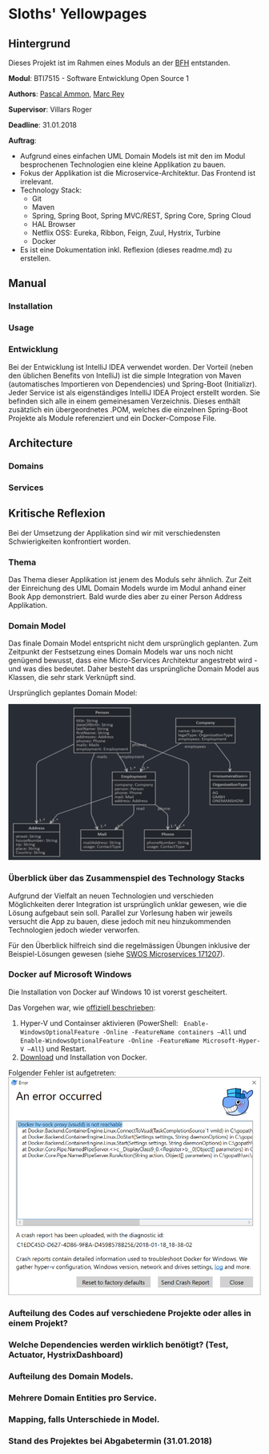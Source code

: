 # Sloths' Yellowpages

## Hintergrund

Dieses Projekt ist im Rahmen eines Moduls an der [BFH](https://www.bfh.ch) entstanden.

**Modul**: BTI7515 - Software Entwicklung Open Source 1

**Authors**: [Pascal Ammon](https://github.com/ammop2), [Marc Rey](https://github.com/Roxxistic)

**Supervisor**: Villars Roger

**Deadline**: 31.01.2018

**Auftrag**: 
* Aufgrund eines einfachen UML Domain Models ist mit den im Modul besprochenen Technologien eine kleine Applikation zu bauen. 
* Fokus der Applikation ist die Microservice-Architektur. Das Frontend ist irrelevant.
* Technology Stack: 
  * Git
  * Maven
  * Spring, Spring Boot, Spring MVC/REST, Spring Core, Spring Cloud
  * HAL Browser
  * Netflix OSS: Eureka, Ribbon, Feign, Zuul, Hystrix, Turbine
  * Docker
* Es ist eine Dokumentation inkl. Reflexion (dieses readme.md) zu erstellen.

## Manual

### Installation

### Usage

### Entwicklung

Bei der Entwicklung ist IntelliJ IDEA verwendet worden. Der Vorteil (neben den üblichen Benefits von IntelliJ) ist die simple Integration von Maven (automatisches Importieren von Dependencies) und Spring-Boot (Initializr).
Jeder Service ist als eigenständiges IntelliJ IDEA Project erstellt worden. Sie befinden sich alle in einem gemeinesamen Verzeichnis. Dieses enthält zusätzlich ein übergeordnetes .POM, welches die einzelnen Spring-Boot Projekte als Module referenziert und ein Docker-Compose File.

## Architecture

### Domains

### Services

## Kritische Reflexion

Bei der Umsetzung der Applikation sind wir mit verschiedensten Schwierigkeiten konfrontiert worden.

### Thema

Das Thema dieser Applikation ist jenem des Moduls sehr ähnlich. Zur Zeit der Einreichung des UML Domain Models wurde im Modul anhand einer Book App demonstriert. Bald wurde dies aber zu einer Person Address Applikation.

### Domain Model

Das finale Domain Model entspricht nicht dem ursprünglich geplanten. Zum Zeitpunkt der Festsetzung eines Domain Models war uns noch nicht genügend bewusst, dass eine Micro-Services Architektur angestrebt wird - und was dies bedeutet. Daher besteht das ursprüngliche Domain Model aus Klassen, die sehr stark Verknüpft sind.

Ursprünglich geplantes Domain Model:

![original domain model UML](https://raw.githubusercontent.com/Roxxistic/bfh.sloths/master/readme-images/readme_domainmodel_original.png)

### Überblick über das Zusammenspiel des Technology Stacks

Aufgrund der Vielfalt an neuen Technologien und verschieden Möglichkeiten derer Integration ist ursprünglich unklar gewesen, wie die Lösung aufgebaut sein soll. Parallel zur Vorlesung haben wir jeweils versucht die App zu bauen, diese jedoch mit neu hinzukommenden Technologien jedoch wieder verworfen. 

Für den Überblick hilfreich sind die regelmässigen Übungen inklusive der Beispiel-Lösungen gewesen (siehe [SWOS Microservices 171207](https://github.com/rvillars/swos-microservices-171207)).

### Docker auf Microsoft Windows

Die Installation von Docker auf Windows 10 ist vorerst gescheitert. 

Das Vorgehen war, wie [offiziell beschrieben](https://docs.docker.com/docker-for-windows/install/):

1. Hyper-V und Containser aktivieren (PowerShell: `	Enable-WindowsOptionalFeature -Online -FeatureName containers –All` und `Enable-WindowsOptionalFeature -Online -FeatureName Microsoft-Hyper-V –All`) und Restart.
2. [Download](https://docs.docker.com/docker-for-windows/install/) und Installation von Docker.

Folgender Fehler ist aufgetreten:
![original domain model UML](https://raw.githubusercontent.com/Roxxistic/bfh.sloths/master/readme-images/readme_docker_error.png)

### Aufteilung des Codes auf verschiedene Projekte oder alles in einem Projekt?
### Welche Dependencies werden wirklich benötigt? (Test, Actuator, HystrixDashboard)
### Aufteilung des Domain Models.
### Mehrere Domain Entities pro Service.
### Mapping, falls Unterschiede in Model.

### Stand des Projektes bei Abgabetermin (31.01.2018)